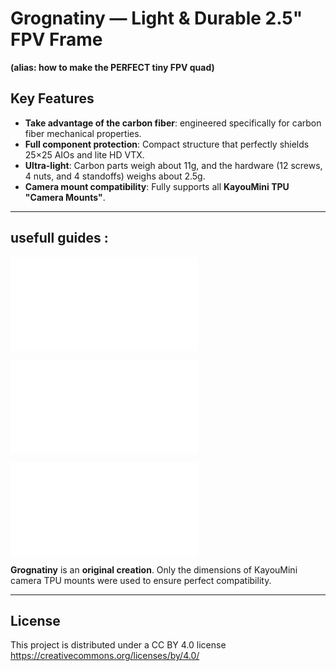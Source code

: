# Grognatiny — Light & Durable 2.5" FPV Frame
**(alias: how to make the PERFECT tiny FPV quad)**

## Key Features
- **Take advantage of the carbon fiber**: engineered specifically for carbon fiber mechanical properties.
- **Full component protection**: Compact structure that perfectly shields 25×25 AIOs and lite HD VTX.
- **Ultra-light**: Carbon parts weigh about 11g, and the hardware (12 screws, 4 nuts, and 4 standoffs) weighs about 2.5g.
- **Camera mount compatibility**: Fully supports all **KayouMini TPU "Camera Mounts"**.

---

## usefull guides : 
![components choice guide](recommended-components.md)

![wich tpu is for you, and what settigns should you use to print thems](tpu-choice-and-instructions.md)

![how to buy this frame, and what to ask if you want the best result](carbon-manufacturing-instructions.md)


**Grognatiny** is an **original creation**. Only the dimensions of KayouMini camera TPU mounts were used to ensure perfect compatibility.

---

##  License  
This project is distributed under a CC BY 4.0 license  
https://creativecommons.org/licenses/by/4.0/

